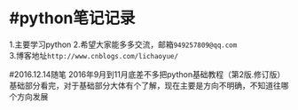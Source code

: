 #python笔记记录
===
1.主要学习python
2.希望大家能多多交流，邮箱`949257809@qq.com`<br>
3.博客地址`http://www.cnblogs.com/lichaoyue/`


#2016.12.14随笔
2016年9月到11月底差不多把python基础教程（第2版.修订版）基础部分看完，对于基础部分大体有个了解，现在主要是方向不明确，不知道往哪个方向发展
